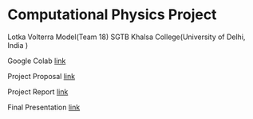 # Computational Physics Project
Lotka Volterra Model(Team 18) SGTB Khalsa College(University of Delhi, India )

Google Colab [link](https://colab.research.google.com/drive/1L-7TqKQcLsYmEsouKT6kHkSXXk9bCr_H?usp=sharing)

Project Proposal [link](https://www.overleaf.com/read/cnqyspfhdsqt)

Project Report  [link](https://www.overleaf.com/read/ypkdjskxdhbs)

Final Presentation  [link](https://www.overleaf.com/read/ffgvcsjjmrkm)




